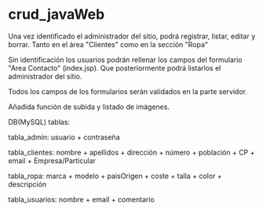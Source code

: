 # crud_javaWeb




Una vez identificado el administrador del sitio, podrá registrar, listar, editar y borrar. Tanto en el área "Clientes" como en la sección "Ropa" 

Sin identificación los usuarios podrán rellenar los campos del formulario "Area Contacto" (index.jsp). Que posteriormente podrá listarlos el administrador del sitio.

Todos los campos de los formularios serán validados en la parte servidor.

Añadida función de subida y listado de imágenes.


DB(MySQL) tablas:

tabla_admin: usuario + contraseña

tabla_clientes: nombre + apellidos + dirección + número + población + CP + email + Empresa/Particular

tabla_ropa: marca + modelo + paisOrigen + coste + talla + color + descripción

tabla_usuarios: nombre + email + comentario


